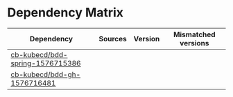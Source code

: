 # Dependency Matrix

Dependency | Sources | Version | Mismatched versions
---------- | ------- | ------- | -------------------
[cb-kubecd/bdd-spring-1576715386](https://github.com/cb-kubecd/bdd-spring-1576715386.git) |  | []() | 
[cb-kubecd/bdd-gh-1576716481](https://github.com/cb-kubecd/bdd-gh-1576716481.git) |  | []() | 
